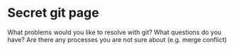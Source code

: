 # Secret git page

What problems would you like to resolve with git?
What questions do you have? Are there any processes you are not sure about (e.g. merge conflict)
